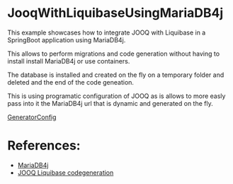 
# JooqWithLiquibaseUsingMariaDB4j

This example showcases how to integrate JOOQ with Liquibase in a SpringBoot application using MariaDB4j. 

This allows to perform migrations and code generation without having to install install MariaDB4j or use containers.

The database is installed and created on the fly on a temporary folder and deleted and the end of the code geneation.

This is using programatic configuration of JOOQ as is allows to more easly pass into it the MariaDB4j url that is dynamic and generated on the fly.

[GeneratorConfig](src/main/java/com/example/demo/GeneratorConfig.java)


# References:

- [MariaDB4j](https://github.com/MariaDB4j/MariaDB4j)
- [JOOQ Liquibase codegeneration](https://www.jooq.org/doc/latest/manual/code-generation/codegen-liquibase/)
